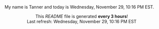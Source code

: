 My name is Tanner and today is Wednesday, November 29, 10:16 PM EST.

<p align="center">This <i>README</i> file is generated <b>every 3 hours</b>!</br>Last refresh: Wednesday, November 29, 10:16 PM EST<br /></p>
